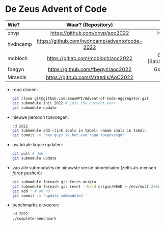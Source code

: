 # De Zeus Advent of Code

| Wie?     | Waar? (Repository)                            |              Taal? |
|:---------|:---------------------------------------------:|-------------------:|
| chvp     | https://github.com/chvp/aoc2022               |            Haskell |
| hvdncamp | https://github.com/hvdncamp/adventofcode-2022 |                  C |
| mcbloch  | https://gitlab.com/mcbloch/aoc2022            | Clojure (Babashka) |
| fbegyn   | https://github.com/fbegyn/aoc2022             |            Go/Ruby |
| Mraedis  | https://github.com/Mraedis/AoC2022            |               Ruby |


* repo clonen:

    ```sh
    git clone git@github.com:ZeusWPI/Advent-of-Code-Aggregator.git
    git submodule init 2022 # just the current year
    git submodule update
    ```

* nieuwe persoon toevoegen:

    ```sh
    cd 2022
    git submodule add <link zoals in tabel> <naam zoals in tabel>
    git commit -m 'hey guys ik heb een repo toegevoegd'
    ```

* uw lokale kopie updaten:

    ```sh
    git pull # duh
    git submodule update
    ```

* van alle submodules de nieuwste versie binnenhalen (zelfs als mensen *force push*en):

    ```sh
    git submodule foreach git fetch origin
    git submodule foreach git reset --hard origin/HEAD > /dev/null 2>&1
    git add * # oh no
    git commit -m 'update submodules'
    ```

* benchmarks uitvoeren:

    ```sh
    cd 2022
    ./complete-benchmark
    ```

